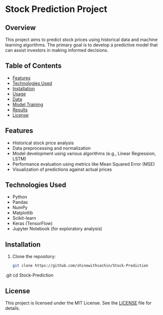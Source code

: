 # Stock Prediction Project

## Overview
This project aims to predict stock prices using historical data and machine learning algorithms. The primary goal is to develop a predictive model that can assist investors in making informed decisions.

## Table of Contents
- [Features](#features)
- [Technologies Used](#technologies-used)
- [Installation](#installation)
- [Usage](#usage)
- [Data](#data)
- [Model Training](#model-training)
- [Results](#results)
- [License](#license)

## Features
- Historical stock price analysis
- Data preprocessing and normalization
- Model development using various algorithms (e.g., Linear Regression, LSTM)
- Performance evaluation using metrics like Mean Squared Error (MSE)
- Visualization of predictions against actual prices

## Technologies Used
- Python
- Pandas
- NumPy
- Matplotlib
- Scikit-learn
- Keras (TensorFlow)
- Jupyter Notebook (for exploratory analysis)

## Installation
1. Clone the repository:
   ```bash
   git clone https://github.com/shinewithsachin/Stock-Prediction
.git
   cd Stock-Prediction

## License
This project is licensed under the MIT License. See the [LICENSE](LICENSE) file for details.



